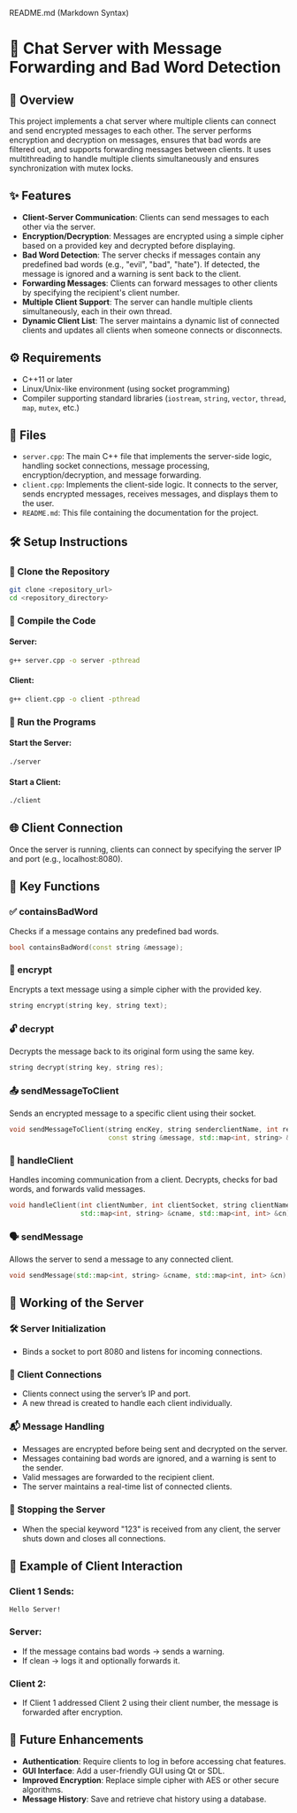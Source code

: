 README.md (Markdown Syntax)
# 💬 Chat Server with Message Forwarding and Bad Word Detection

## 📘 Overview
This project implements a chat server where multiple clients can connect and send encrypted messages to each other. The server performs encryption and decryption on messages, ensures that bad words are filtered out, and supports forwarding messages between clients. It uses multithreading to handle multiple clients simultaneously and ensures synchronization with mutex locks.

## ✨ Features
- **Client-Server Communication**: Clients can send messages to each other via the server.
- **Encryption/Decryption**: Messages are encrypted using a simple cipher based on a provided key and decrypted before displaying.
- **Bad Word Detection**: The server checks if messages contain any predefined bad words (e.g., "evil", "bad", "hate"). If detected, the message is ignored and a warning is sent back to the client.
- **Forwarding Messages**: Clients can forward messages to other clients by specifying the recipient's client number.
- **Multiple Client Support**: The server can handle multiple clients simultaneously, each in their own thread.
- **Dynamic Client List**: The server maintains a dynamic list of connected clients and updates all clients when someone connects or disconnects.

## ⚙️ Requirements
- C++11 or later
- Linux/Unix-like environment (using socket programming)
- Compiler supporting standard libraries (`iostream`, `string`, `vector`, `thread`, `map`, `mutex`, etc.)

## 📁 Files

- `server.cpp`: The main C++ file that implements the server-side logic, handling socket connections, message processing, encryption/decryption, and message forwarding.
- `client.cpp`: Implements the client-side logic. It connects to the server, sends encrypted messages, receives messages, and displays them to the user.
- `README.md`: This file containing the documentation for the project.

## 🛠️ Setup Instructions

### 🔽 Clone the Repository
```bash
git clone <repository_url>
cd <repository_directory>
```

### 🔧 Compile the Code

#### Server:
```bash
g++ server.cpp -o server -pthread
```

#### Client:
```bash
g++ client.cpp -o client -pthread
```

### 🚀 Run the Programs

#### Start the Server:
```bash
./server
```

#### Start a Client:
```bash
./client
```

## 🌐 Client Connection
Once the server is running, clients can connect by specifying the server IP and port (e.g., localhost:8080).

## 🧠 Key Functions

### ✅ containsBadWord
Checks if a message contains any predefined bad words.
```cpp
bool containsBadWord(const string &message);
```

### 🔐 encrypt
Encrypts a text message using a simple cipher with the provided key.
```cpp
string encrypt(string key, string text);
```

### 🔓 decrypt
Decrypts the message back to its original form using the same key.
```cpp
string decrypt(string key, string res);
```

### 📤 sendMessageToClient
Sends an encrypted message to a specific client using their socket.
```cpp
void sendMessageToClient(string encKey, string senderclientName, int recipientclientName,
                         const string &message, std::map<int, string> &cname, std::map<int, int> &cn);
```

### 🧩 handleClient
Handles incoming communication from a client. Decrypts, checks for bad words, and forwards valid messages.
```cpp
void handleClient(int clientNumber, int clientSocket, string clientName,
                  std::map<int, string> &cname, std::map<int, int> &cn);
```

### 🗣️ sendMessage
Allows the server to send a message to any connected client.
```cpp
void sendMessage(std::map<int, string> &cname, std::map<int, int> &cn);
```

## 🔄 Working of the Server

### 🛠️ Server Initialization
- Binds a socket to port 8080 and listens for incoming connections.

### 🤝 Client Connections
- Clients connect using the server’s IP and port.
- A new thread is created to handle each client individually.

### 📬 Message Handling
- Messages are encrypted before being sent and decrypted on the server.
- Messages containing bad words are ignored, and a warning is sent to the sender.
- Valid messages are forwarded to the recipient client.
- The server maintains a real-time list of connected clients.

### 🛑 Stopping the Server
- When the special keyword "123" is received from any client, the server shuts down and closes all connections.

## 💬 Example of Client Interaction

### Client 1 Sends:
```text
Hello Server!
```

### Server:
- If the message contains bad words → sends a warning.
- If clean → logs it and optionally forwards it.

### Client 2:
- If Client 1 addressed Client 2 using their client number, the message is forwarded after encryption.

## 🌟 Future Enhancements
- **Authentication**: Require clients to log in before accessing chat features.
- **GUI Interface**: Add a user-friendly GUI using Qt or SDL.
- **Improved Encryption**: Replace simple cipher with AES or other secure algorithms.
- **Message History**: Save and retrieve chat history using a database.
